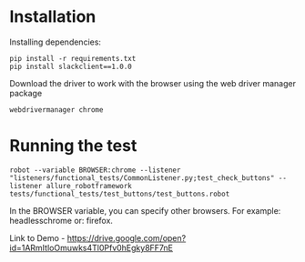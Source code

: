 # Installation


Installing dependencies:

    pip install -r requirements.txt
    pip install slackclient==1.0.0
    
    
Download the driver to work with the browser using the web driver manager package

    webdrivermanager chrome 
    

# Running the test
    robot --variable BROWSER:chrome --listener "listeners/functional_tests/CommonListener.py;test_check_buttons" --listener allure_robotframework tests/functional_tests/test_buttons/test_buttons.robot

In the BROWSER variable, you can specify other browsers. For example: headlesschrome or: firefox.


Link to Demo - https://drive.google.com/open?id=1ARmItloOmuwks4Tl0Pfv0hEgky8FF7nE
